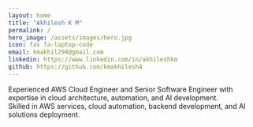 ```yaml
---
layout: home
title: "Akhilesh K M"
permalink: /
hero_image: /assets/images/hero.jpg
icon: fas fa-laptop-code
email: kmakhil294@gmail.com
linkedin: https://www.linkedin.com/in/akhileshkm
github: https://github.com/kmakhilesh4
---
```


Experienced AWS Cloud Engineer and Senior Software Engineer with expertise in cloud architecture, automation, and AI development.  
Skilled in AWS services, cloud automation, backend development, and AI solutions deployment.
